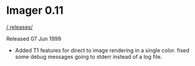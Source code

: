 # Imager 0.11

[ / ](..) [releases/](./)

Released 07 Jun 1999

- Added T1 features for direct to image rendering in   a single color.  fixed some debug messages going to   stderr instead of a log file.